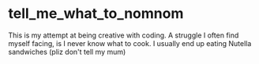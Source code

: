 # tell_me_what_to_nomnom

This is my attempt at being creative with coding.
A struggle I often find myself facing, is I never know what to cook. I usually end up eating Nutella sandwiches (pliz don't tell my mum)

